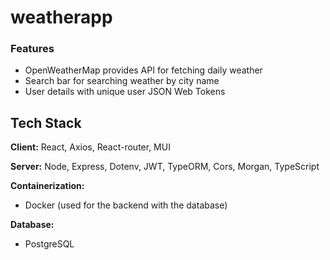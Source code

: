 # weatherapp
### Features

- OpenWeatherMap provides API for fetching daily weather
- Search bar for searching weather by city name
- User details with unique user JSON Web Tokens 
## Tech Stack

**Client:** React, Axios, React-router, MUI

**Server:** Node, Express, Dotenv, JWT, TypeORM, Cors, Morgan, TypeScript

**Containerization:**
- Docker (used for the backend with the database)
  
**Database:**
- PostgreSQL
